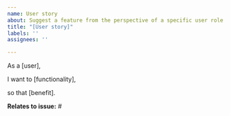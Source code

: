 ```yaml
---
name: User story
about: Suggest a feature from the perspective of a specific user role
title: "[User story]"
labels: ''
assignees: ''

---
```


As a [user], 

I want to [functionality], 

so that [benefit].


**Relates to issue:** #
